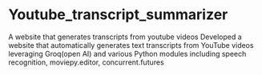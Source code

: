 # Youtube_transcript_summarizer
A website that generates transcripts from youtube videos
Developed a website that automatically generates text transcripts from YouTube videos leveraging Groq(open AI) and various Python modules including speech recognition, moviepy.editor, concurrent.futures
